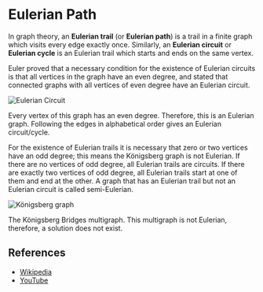 # Eulerian Path

In graph theory, an **Eulerian trail** (or **Eulerian path**) is a
trail in a finite graph which visits every edge exactly once.
Similarly, an **Eulerian circuit** or **Eulerian cycle** is an
Eulerian trail which starts and ends on the same vertex.

Euler proved that a necessary condition for the existence of Eulerian
circuits is that all vertices in the graph have an even degree, and
stated that connected graphs with all vertices of even degree have
an Eulerian circuit.

![Eulerian Circuit](https://upload.wikimedia.org/wikipedia/commons/7/72/Labelled_Eulergraph.svg)

Every vertex of this graph has an even degree. Therefore, this is
an Eulerian graph. Following the edges in alphabetical order gives
an Eulerian circuit/cycle.

For the existence of Eulerian trails it is necessary that zero or
two vertices have an odd degree; this means the Königsberg graph
is not Eulerian. If there are no vertices of odd degree,
all Eulerian trails are circuits. If there are exactly two vertices
of odd degree, all Eulerian trails start at one of them and end at
the other. A graph that has an Eulerian trail but not an Eulerian
circuit is called semi-Eulerian.

![Königsberg graph](https://upload.wikimedia.org/wikipedia/commons/9/96/K%C3%B6nigsberg_graph.svg)

The Königsberg Bridges multigraph. This multigraph is not Eulerian,
therefore, a solution does not exist.

## References

-   [Wikipedia](https://en.wikipedia.org/wiki/Eulerian_path)
-   [YouTube](https://www.youtube.com/watch?v=vvP4Fg4r-Ns&list=PLLXdhg_r2hKA7DPDsunoDZ-Z769jWn4R8)
